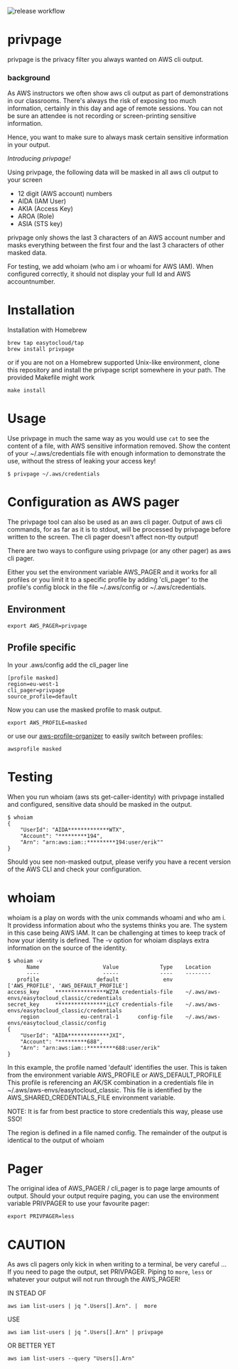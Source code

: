 ![release workflow](https://github.com/easytocloud/privpage/actions/workflows/release.yml/badge.svg)

# privpage

privpage is the privacy filter you always wanted on AWS cli output.

### background
As AWS instructors we often show aws cli output as part of demonstrations in our classrooms. 
There's always the risk of exposing too much information, certainly in this day and age of remote sessions. 
You can not be sure an attendee is not recording or screen-printing sensitive information.

Hence, you want to make sure to always mask certain sensitive information in your output.

<em>Introducing privpage!</em>

Using privpage, the following data will be masked in all aws cli output to your screen 

- 12 digit (AWS account) numbers
- AIDA (IAM User)
- AKIA (Access Key)
- AROA (Role)
- ASIA (STS key)

privpage only shows the last 3 characters of an AWS account number and masks everything between the first four and the last 3 characters of other masked data.

For testing, we add whoiam (who am i or whoami for AWS IAM). When configured correctly, it should not display your full Id and AWS accountnumber.

# Installation
Installation with Homebrew
```
brew tap easytocloud/tap
brew install privpage
```

or if you are not on a Homebrew supported Unix-like environment, 
clone this repository and install the privpage script somewhere in your path. The provided Makefile might work

```
make install
```

# Usage 

Use privpage in much the same way as you would use ```cat``` to see the content of a file, with AWS sensitive information removed. 
Show the content of your ~/.aws/credentials file with enough information to demonstrate the use,
without the stress of leaking your access key!
```
$ privpage ~/.aws/credentials
```

# Configuration as AWS pager

The privpage tool can also be used as an aws cli pager. 
Output of aws cli commands, for as far as it is to stdout, will be processed by privpage before written to the screen. 
The cli pager doesn't affect non-tty output!

There are two ways to configure using privpage (or any other pager) as aws cli pager.

Either you set the environment variable AWS_PAGER and it works for all profiles
or you limit it to a specific profile by adding 'cli_pager' to the profile's config block in the file ~/.aws/config or ~/.aws/credentials.

## Environment

```
export AWS_PAGER=privpage
```

## Profile specific

In your .aws/config add the cli_pager line 

```
[profile masked]
region=eu-west-1
cli_pager=privpage
source_profile=default
```

Now you can use the masked profile to mask output. 

```
export AWS_PROFILE=masked
```

or use our [aws-profile-organizer](https://github.com/easytocloud/aws-profile-organizer#awsprofile) to easily switch between profiles:

```
awsprofile masked
```

# Testing 
When you run whoiam (aws sts get-caller-identity) with privpage installed and configured, sensitive data should be masked in the output.

```
$ whoiam
{
    "UserId": "AIDA*************WTX",
    "Account": "*********194",
    "Arn": "arn:aws:iam::*********194:user/erik""
}
```

Should you see non-masked output, please verify you have a recent version of the AWS CLI and check your configuration.

# whoiam
whoiam is a play on words with the unix commands whoami and who am i.
It providess information about who the systems thinks you are. 
The system in this case being AWS IAM. 
It can be challenging at times to keep track of how your identity is defined.
The -v option for whoiam displays extra information on the source of the identity.
```
$ whoiam -v
      Name                    Value             Type    Location
      ----                    -----             ----    --------
   profile                  default              env    ['AWS_PROFILE', 'AWS_DEFAULT_PROFILE']
access_key     ****************WZ7A credentials-file    ~/.aws/aws-envs/easytocloud_classic/credentials    
secret_key     ****************iLcY credentials-file    ~/.aws/aws-envs/easytocloud_classic/credentials    
    region             eu-central-1      config-file    ~/.aws/aws-envs/easytocloud_classic/config
{
    "UserId": "AIDA*************JXI",
    "Account": "*********688",
    "Arn": "arn:aws:iam::*********688:user/erik"
}
```
In this example, the profile named 'default' identifies the user.
This is taken from the environment variable AWS_PROFILE or AWS_DEFAULT_PROFILE
This profile is referencing an AK/SK combination in a credentials file in ~/.aws/aws-envs/easytocloud_classic.
This file is identified by the AWS_SHARED_CREDENTIALS_FILE environment variable.

NOTE: It is far from best practice to store credentials this way, please use SSO!

The region is defined in a file named config.
The remainder of the output is identical to the output of whoiam


# Pager
The orriginal idea of AWS_PAGER / cli_pager is to page large amounts of output.
Should your output require paging, you can use the environment variable PRIVPAGER to use your favourite pager:
```
export PRIVPAGER=less
```

# CAUTION
As aws cli pagers only kick in when writing to a terminal, be very careful ... 
If you need to page the output, set PRIVPAGER. 
Piping to `more`, `less` or whatever your output  will not run through the AWS_PAGER! 

IN STEAD OF
```
aws iam list-users | jq ".Users[].Arn". |  more
```
USE
```
aws iam list-users | jq ".Users[].Arn" | privpage
```

OR BETTER YET
```
aws iam list-users --query "Users[].Arn"
```
